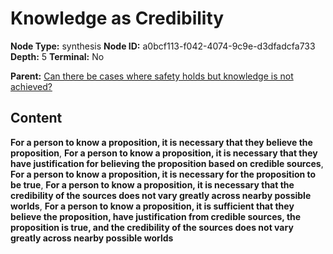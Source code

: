 # Knowledge as Credibility

**Node Type:** synthesis
**Node ID:** a0bcf113-f042-4074-9c9e-d3dfadcfa733
**Depth:** 5
**Terminal:** No

**Parent:** [Can there be cases where safety holds but knowledge is not achieved?](can-there-be-cases-where-safety-holds-but-knowledge-is-not-achieved-antithesis-5388fd36-25ef-4c5c-8251-4f174d28e220.md)

## Content

**For a person to know a proposition, it is necessary that they believe the proposition**, **For a person to know a proposition, it is necessary that they have justification for believing the proposition based on credible sources**, **For a person to know a proposition, it is necessary for the proposition to be true**, **For a person to know a proposition, it is necessary that the credibility of the sources does not vary greatly across nearby possible worlds**, **For a person to know a proposition, it is sufficient that they believe the proposition, have justification from credible sources, the proposition is true, and the credibility of the sources does not vary greatly across nearby possible worlds**
